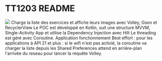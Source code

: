 # TT1203 README

<img src="https://i.imgur.com/XL4EYHx.png"> </n>
Charge la liste des exercices et affiche leurs images avec Volley, Gson et RecyclerView Le POC est développé en Kotlin, suit une structure MVVM, Single-Activity App et utilise la Dependency Injection avec Hilt Le threading est géré avec Coroutine. Application fonctionnement Best effort : pour les applications à API 21 et plus : si le wifi n'est pas activié, la coroutine va charger la liste depuis les Shared Preferences attend en arrière-plan l'arrivée du reseau pour lancer la requête Volley.

